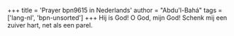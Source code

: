 +++
title = 'Prayer bpn9615 in Nederlands'
author = "Abdu'l-Bahá"
tags = ['lang-nl', 'bpn-unsorted']
+++
Hij is God! O God, mijn God! Schenk mij een zuiver hart, net als een parel.
